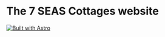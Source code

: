 # The 7 SEAS Cottages website

[![Built with Astro](https://astro.badg.es/v1/built-with-astro.svg)](https://astro.build)
